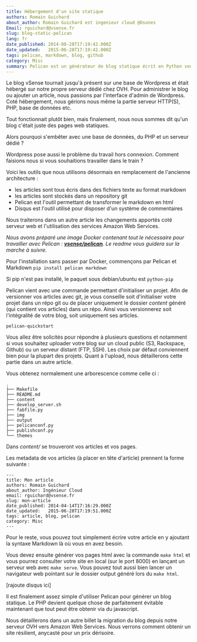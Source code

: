 ```yaml
---
title: Hébergement d'un site statique
authors: Romain Guichard
about_author: Romain Guichard est ingenieur cloud @Osones
Email: rguichard@vsense.fr
slug: blog-static-pelican
lang: fr
date_published: 2014-08-28T17:19:42.000Z
date_updated:   2015-06-28T17:19:42.000Z
tags: pelican, markdown, blog, github
category: Misc
summary: Pelican est un générateur de blog statique écrit en Python vous permettant d'écrire vos articles au format markdown. Il s'agit de la solution utilisée sur vSense pour générer notre nouveau blog. En plus de sa simplicité, celui peut être complété par un nombre important de plugins et de thèmes. Ce billet sera suivi d'un deuxième visant à présenter la migration du blog chez Amazon Web Services
---
```


Le blog vSense tournait jusqu'à présent sur une base de Wordpress et était
hébergé sur notre propre serveur dédié chez OVH. Pour administrer le blog ou
ajouter un article, nous passions par l'interface d'admin de Wordpress. Coté
hébergement, nous gérions nous même la partie serveur HTTP(S), PHP, base de
données etc.

Tout fonctionnait plutôt bien, mais finalement, nous nous sommes dit qu'un blog
c'était juste des pages web statiques.

Alors pourquoi s'embêter avec une base de données, du PHP et un serveur dédié ?

Wordpress pose aussi le problème du travail hors connexion. Comment faisions
nous si vous souhaitions travailler dans le train ?


Voici les outils que nous utilisons désormais en remplacement de l'ancienne
architecture :

- les articles sont tous écris dans des fichiers texte au format markdown
- les articles sont stockés dans un repository git
- Pelican est l'outil permettant de transformer le markdown en html
- Disqus est l'outil utilisé pour disposer d'un système de commentaires

Nous traiterons dans un autre article les changements apportés coté serveur web
et l'utilisation des services Amazon Web Services.

*Nous avons préparé une image Docker contenant tout le nécessaire pour travailler
avec Pelican :
[**vsense/pelican**](https://registry.hub.docker.com/u/vsense/pelican/). Le
readme vous guidera sur la marche à suivre.*

Pour l'installation sans passer par Docker, commençons par Pelican et Markdown
`pip install pelican markdown`

Si pip n'est pas installé, le paquet sous debian/ubuntu est  `python-pip`

Pelican vient avec une commande permettant d'initialiser un projet. Afin de
versionner vos articles avec git, je vous conseille soit d'initialiser votre
projet dans un répo git ou de placer uniquement le dossier *content* généré (qui
contient vos articles) dans un répo. Ainsi vous versionnerez soit l'intégralité de votre blog, soit
uniquement ses articles.

`pelican-quickstart`

Vous allez être solicités pour répondre à plusieurs questions et notamment si
vous souhaitez uploader votre blog sur un cloud public (S3, Rackspace, Github)
ou un serveur distant (FTP, SSH). Les choix par défaut conviennent bien pour la
plupart des projets. Quant à l'upload, nous détaillerons cette partie dans un
autre article.

Vous obtenez normalement une arborescence comme celle ci :

```
.
├── Makefile
├── README.md
├── content
├── develop_server.sh
├── fabfile.py
├── img
├── output
├── pelicanconf.py
├── publishconf.py
└── themes
```

Dans *content/* se trouveront vos articles et vos pages.

Les metadata de vos articles (à placer en tête d'article) prennent la forme suivante :

```
---
title: Mon article
authors: Romain Guichard
about_author: Ingénieur Cloud
email: rguichard@vsense.fr
slug: mon-article
date_published: 2014-04-14T17:16:29.000Z
date_updated:   2015-06-28T17:19:51.000Z
tags: article, blog, pelican
category: Misc
---
```

Pour le reste, vous pouvez tout simplement écrire votre article en y ajoutant la
syntaxe Markdown là où vous en avez besoin.

Vous devez ensuite générer vos pages html avec la commande `make html` et vous
pourrez consulter votre site en local (sur le port 8000)  en lançant un serveur web avec `make
serve`. Vous pouvez tout aussi bien lancer un navigateur web pointant sur le
dossier output généré lors du `make html`.

[rajoute disqus ici]

Il est finalement assez simple d'utiliser Pelican pour générer un blog statique.
Le PHP devient quelque chose de parfaitement évitable maintenant que tout peut
être obtenir via du javascript.

Nous détaillerons dans un autre billet la migration du blog depuis notre serveur
OVH vers Amazon Web Services. Nous verrons comment obtenir un site résilient,
anycasté pour un prix dérisoire.
